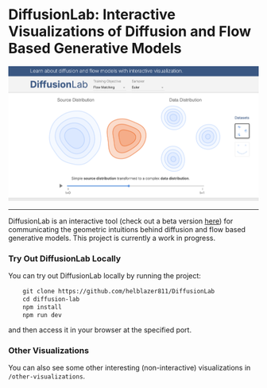 # DiffusionLab: Interactive Visualizations of Diffusion and Flow Based Generative Models

![Screenshot of diffusion lab.](ToolScreenshot.png)

---

DiffusionLab is an interactive tool (check out a beta version [here](alechelbling.com/DiffusionLab)) for communicating the geometric intuitions behind diffusion and flow based generative models. This project is currently a work in progress. 

### Try Out DiffusionLab Locally

You can try out DiffusionLab locally by running the project:
```
    git clone https://github.com/helblazer811/DiffusionLab
    cd diffusion-lab
    npm install
    npm run dev
```
and then access it in your browser at the specified port. 

### Other Visualizations

You can also see some other interesting (non-interactive) visualizations in `/other-visualizations`. 